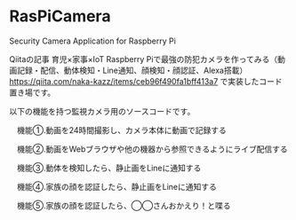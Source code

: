 # RasPiCamera
Security Camera Application for Raspberry Pi

Qiitaの記事
育児×家事×IoT Raspberry Piで最強の防犯カメラを作ってみる（動画記録・配信、動体検知・Line通知、顔検知・顔認証、Alexa搭載）
https://qiita.com/naka-kazz/items/ceb96f490fa1bff413a7
で実装したコード置き場です。

以下の機能を持つ監視カメラ用のソースコードです。

　機能①.動画を24時間撮影し、カメラ本体に動画で記録する
 
　機能②.動画をWebブラウザや他の機器から参照できるようにライブ配信する
 
　機能③.動体を検知したら、静止画をLineに通知する
 
　機能④.家族の顔を認証したら、静止画をLineに通知する
 
　機能⑤.家族の顔を認証したら、◯◯さんおかえり！と喋る
 
